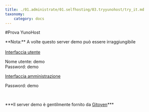 ```yaml
---
title: ./01.administrate/01.selfhosting/03.tryyunohost/try_it.md
taxonomy:
    category: docs
---
```

#Prova YunoHost

<div class="alert alert-warning" markdown="1">
**Nota:** A volte questo server demo può essere irraggiungibile
<br>

</div>

<br>

  <div class="row text-center">
    <div class="col-md-6">
      <a href="https://demo.yunohost.org/" target="_blank" class="btn btn-success btn-lg"><span class="glyphicon glyphicon-user"></span> Interfaccia utente</a>
      <p class="text-muted">Nome utente: demo<br>Password: demo</p>
    </div>
    <div class="col-md-5">
      <a href="https://demo.yunohost.org/yunohost/admin" target="_blank" class="btn btn-primary btn-lg"><span class="glyphicon glyphicon-lock"></span> Interfaccia amministrazione</a>
      <p class="text-muted">Password: demo</p>
    </div>
  </div>

<br>

<p class="text-center" markdown="1">
***Il server demo è gentilmente fornito da 
<a href="https://www.gitoyen.net" target="_blank">Gitoyen</a>***
</p>

